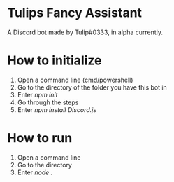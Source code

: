 # Tulips Fancy Assistant
A Discord bot made by Tulip#0333, in alpha currently.

# How to initialize
1. Open a command line (cmd/powershell)
2. Go to the directory of the folder you have this bot in
3. Enter *npm init*
4. Go through the steps
5. Enter *npm install Discord.js*

# How to run
1. Open a command line
2. Go to the directory
3. Enter *node .*
